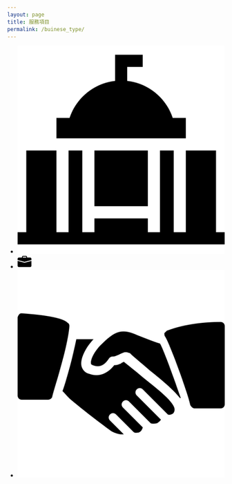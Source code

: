 ```yaml
---
layout: page
title: 服務項目
permalink: /buinese_type/
---
```

<div>
	<ul>
		<li><img src='./_svg/feature/goverment.svg'></li>
		<li><img src='./_svg/feature/briefcase-fill.svg'></li>
		<li><img src='./_svg/feature/hand-shake.svg'></li>
	</ul>
</div>
